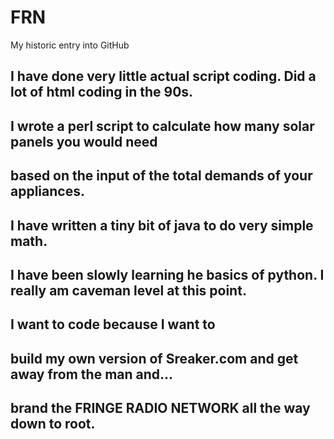 # FRN
My historic entry into GitHub
## I have done very little actual script coding.  Did a lot of html coding in the 90s.  
## I wrote a perl script to calculate how many solar panels you would need
## based on the input of the total demands of your appliances. 
## I have written a tiny bit of java to do very simple math.  
## I have been slowly learning he basics of python.  I really am caveman level at this point.  
## I want to code because I want to 
## build my own version of Sreaker.com and get away from the man and... 
## brand the FRINGE RADIO NETWORK all the way down to root.

